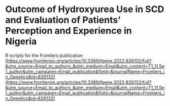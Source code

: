 # Outcome of Hydroxyurea Use in SCD and Evaluation of Patients’ Perception and Experience in Nigeria
R scripts for the Frontiers publication [https://www.frontiersin.org/articles/10.3389/fgene.2022.826132/full?&utm_source=Email_to_authors_&utm_medium=Email&utm_content=T1_11.5e1_author&utm_campaign=Email_publication&field=&journalName=Frontiers_in_Genetics&id=826132](https://www.frontiersin.org/articles/10.3389/fgene.2022.826132/full?&utm_source=Email_to_authors_&utm_medium=Email&utm_content=T1_11.5e1_author&utm_campaign=Email_publication&field=&journalName=Frontiers_in_Genetics&id=826132)
